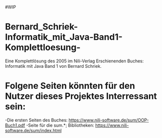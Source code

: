#WIP
# Bernard_Schriek-Informatik_mit_Java-Band1-Komplettloesung-
Eine Komplettlösung des 2005 im Nili-Verlag Erschienenden Buches: Informatik mit Java Band 1 von Bernard Schriek.

# Folgene Seiten könnten für den Nutzer dieses Projektes Interressant sein:
-Die ersten Seiten des Buches: https://www.nili-software.de/sum/OOP-Buch1.pdf
-Seite für die sum.*; Bibliotheken: https://www.nili-software.de/sum/index.html
